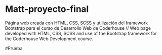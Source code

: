 # Matt-proyecto-final
Página web creada con HTML, CSS, SCSS y utilización del framework Bootstrap para el curso de Desarrollo Web de Coderhouse // Web page developed with HTML, CSS, SCSS and use of the Bootstrap framework for the Coderhouse Web Development course.

#Prueba
